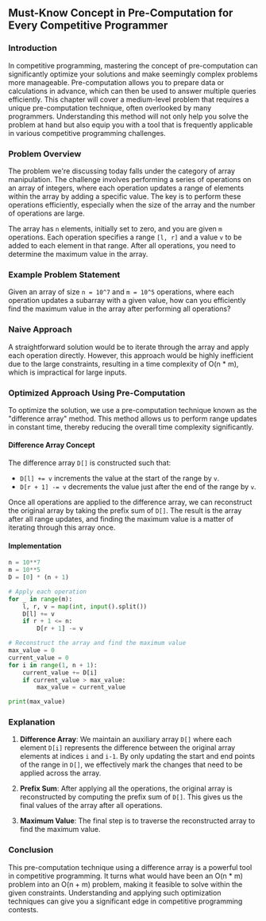 ## Must-Know Concept in Pre-Computation for Every Competitive Programmer

### Introduction
In competitive programming, mastering the concept of pre-computation can significantly optimize your solutions and make seemingly complex problems more manageable. Pre-computation allows you to prepare data or calculations in advance, which can then be used to answer multiple queries efficiently. This chapter will cover a medium-level problem that requires a unique pre-computation technique, often overlooked by many programmers. Understanding this method will not only help you solve the problem at hand but also equip you with a tool that is frequently applicable in various competitive programming challenges.

### Problem Overview
The problem we're discussing today falls under the category of array manipulation. The challenge involves performing a series of operations on an array of integers, where each operation updates a range of elements within the array by adding a specific value. The key is to perform these operations efficiently, especially when the size of the array and the number of operations are large.

The array has `n` elements, initially set to zero, and you are given `m` operations. Each operation specifies a range `[l, r]` and a value `v` to be added to each element in that range. After all operations, you need to determine the maximum value in the array.

### Example Problem Statement
Given an array of size `n = 10^7` and `m = 10^5` operations, where each operation updates a subarray with a given value, how can you efficiently find the maximum value in the array after performing all operations?

### Naive Approach
A straightforward solution would be to iterate through the array and apply each operation directly. However, this approach would be highly inefficient due to the large constraints, resulting in a time complexity of O(n * m), which is impractical for large inputs.

### Optimized Approach Using Pre-Computation
To optimize the solution, we use a pre-computation technique known as the "difference array" method. This method allows us to perform range updates in constant time, thereby reducing the overall time complexity significantly.

#### Difference Array Concept
The difference array `D[]` is constructed such that:
- `D[l] += v` increments the value at the start of the range by `v`.
- `D[r + 1] -= v` decrements the value just after the end of the range by `v`.

Once all operations are applied to the difference array, we can reconstruct the original array by taking the prefix sum of `D[]`. The result is the array after all range updates, and finding the maximum value is a matter of iterating through this array once.

#### Implementation
```python
n = 10**7
m = 10**5
D = [0] * (n + 1)

# Apply each operation
for _ in range(m):
    l, r, v = map(int, input().split())
    D[l] += v
    if r + 1 <= n:
        D[r + 1] -= v

# Reconstruct the array and find the maximum value
max_value = 0
current_value = 0
for i in range(1, n + 1):
    current_value += D[i]
    if current_value > max_value:
        max_value = current_value

print(max_value)
```

### Explanation
1. **Difference Array**: We maintain an auxiliary array `D[]` where each element `D[i]` represents the difference between the original array elements at indices `i` and `i-1`. By only updating the start and end points of the range in `D[]`, we effectively mark the changes that need to be applied across the array.
  
2. **Prefix Sum**: After applying all the operations, the original array is reconstructed by computing the prefix sum of `D[]`. This gives us the final values of the array after all operations.

3. **Maximum Value**: The final step is to traverse the reconstructed array to find the maximum value.

### Conclusion
This pre-computation technique using a difference array is a powerful tool in competitive programming. It turns what would have been an O(n * m) problem into an O(n + m) problem, making it feasible to solve within the given constraints. Understanding and applying such optimization techniques can give you a significant edge in competitive programming contests.
